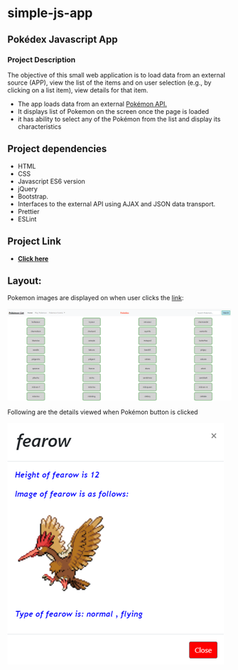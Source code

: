 # simple-js-app

## Pokédex Javascript App

### <b> Project Description </b>

The objective of this small web application is to load data from an external source (APP), view the list of the items and on user selection (e.g., by clicking on a list item), view details for that item.

- The app loads data from an external [Pokémon API.](https://pokeapi.co/api/v2/pokemon/?limit=75)
- It displays list of Pokemon on the screen once the page is loaded
- it has ability to select any of the Pokémon from the list and display its characteristics

## Project dependencies

- HTML
- CSS
- Javascript ES6 version
- jQuery
- Bootstrap.
- Interfaces to the external API using AJAX and JSON data transport.
- Prettier
- ESLint

## Project Link

- **[Click here](https://nirlepshah.github.io/simple-js-app/)**

## Layout:

Pokemon images are displayed on when user clicks the [link](https://nirlepshah.github.io/simple-js-app/):
<br />
<br />
![alt Main Page](https://github.com/nirlepshah/simple-js-app/blob/main/img/LandingPage.png)

Following are the details viewed when Pokémon button is clicked
<br />
<br />
![alt Pokémon Details](https://github.com/nirlepshah/simple-js-app/blob/main/img/PokemonDisplay.png)
